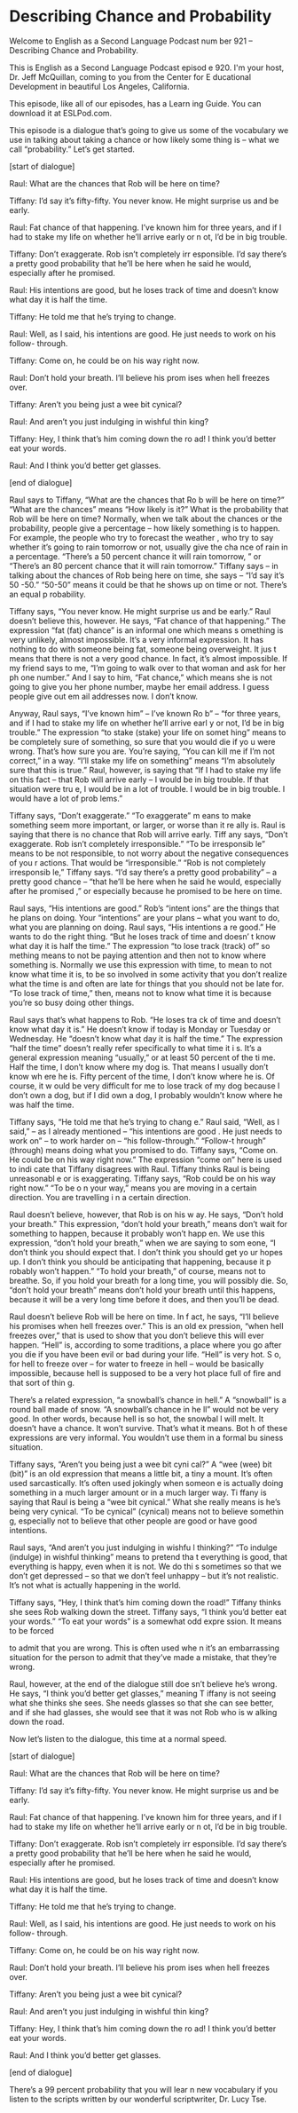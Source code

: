 # Describing Chance and Probability

Welcome to English as a Second Language Podcast num ber 921 – Describing Chance and Probability.

This is English as a Second Language Podcast episod e 920. I'm your host, Dr. Jeff McQuillan, coming to you from the Center for E ducational Development in beautiful Los Angeles, California.

This episode, like all of our episodes, has a Learn ing Guide. You can download it at ESLPod.com.

This episode is a dialogue that’s going to give us some of the vocabulary we use in talking about taking a chance or how likely some thing is – what we call “probability.” Let’s get started.

[start of dialogue]

Raul: What are the chances that Rob will be here on  time?

Tiffany: I’d say it’s fifty-fifty. You never know. He might surprise us and be early.

Raul: Fat chance of that happening. I’ve known him for three years, and if I had to stake my life on whether he’ll arrive early or n ot, I’d be in big trouble.

Tiffany: Don’t exaggerate. Rob isn’t completely irr esponsible. I’d say there’s a pretty good probability that he’ll be here when he said he would, especially after he promised.

Raul: His intentions are good, but he loses track of time and doesn’t know what day it is half the time.

Tiffany: He told me that he’s trying to change.

Raul: Well, as I said, his intentions are good. He just needs to work on his follow- through.

Tiffany: Come on, he could be on his way right now.

Raul: Don’t hold your breath. I’ll believe his prom ises when hell freezes over.

Tiffany: Aren’t you being just a wee bit cynical?

 Raul: And aren’t you just indulging in wishful thin king?

Tiffany: Hey, I think that’s him coming down the ro ad! I think you’d better eat your words.

Raul: And I think you’d better get glasses.

[end of dialogue]

Raul says to Tiffany, “What are the chances that Ro b will be here on time?” “What are the chances” means “How likely is it?” What is the probability that Rob will be here on time? Normally, when we talk about the chances or the probability, people give a percentage – how likely something is to happen. For example, the people who try to forecast the weather , who try to say whether it’s going to rain tomorrow or not, usually give the cha nce of rain in a percentage. “There’s a 50 percent chance it will rain tomorrow, ” or “There’s an 80 percent chance that it will rain tomorrow.” Tiffany says – in talking about the chances of Rob being here on time, she says – “I’d say it’s 50 -50.” “50-50” means it could be that he shows up on time or not. There’s an equal p robability.

Tiffany says, “You never know. He might surprise us  and be early.” Raul doesn’t believe this, however. He says, “Fat chance of that  happening.” The expression “fat (fat) chance” is an informal one which means s omething is very unlikely, almost impossible. It’s a very informal expression.  It has nothing to do with someone being fat, someone being overweight. It jus t means that there is not a very good chance. In fact, it’s almost impossible. If my friend says to me, “I’m going to walk over to that woman and ask for her ph one number.” And I say to him, “Fat chance,” which means she is not going to give you her phone number, maybe her email address. I guess people give out em ail addresses now. I don’t know.

Anyway, Raul says, “I’ve known him” – I’ve known Ro b” – “for three years, and if I had to stake my life on whether he’ll arrive earl y or not, I’d be in big trouble.” The expression “to stake (stake) your life on somet hing” means to be completely sure of something, so sure that you would die if yo u were wrong. That’s how sure you are. You’re saying, “You can kill me if I’m not  correct,” in a way. “I’ll stake my life on something” means “I’m absolutely sure that this is true.” Raul, however, is saying that “If I had to stake my life on this fact  – that Rob will arrive early – I would be in big trouble. If that situation were tru e, I would be in a lot of trouble. I would be in big trouble. I would have a lot of prob lems.”

 Tiffany says, “Don’t exaggerate.” “To exaggerate” m eans to make something seem more important, or larger, or worse than it re ally is. Raul is saying that there is no chance that Rob will arrive early. Tiff any says, “Don’t exaggerate. Rob isn’t completely irresponsible.” “To be irresponsib le” means to be not responsible, to not worry about the negative consequences of you r actions. That would be “irresponsible.” “Rob is not completely irresponsib le,” Tiffany says. “I’d say there’s a pretty good probability” – a pretty good chance – “that he’ll be here when he said he would, especially after he promised ,” or especially because he promised to be here on time.

Raul says, “His intentions are good.” Rob’s “intent ions” are the things that he plans on doing. Your “intentions” are your plans – what you want to do, what you are planning on doing. Raul says, “His intentions a re good.” He wants to do the right thing. “But he loses track of time and doesn’ t know what day it is half the time.” The expression “to lose track (track) of” so mething means to not be paying attention and then not to know where something is. Normally we use this expression with time, to mean to not know what time  it is, to be so involved in some activity that you don’t realize what the time is and often are late for things that you should not be late for. “To lose track of time,” then, means not to know what time it is because you’re so busy doing other things.

Raul says that’s what happens to Rob. “He loses tra ck of time and doesn’t know what day it is.” He doesn’t know if today is Monday  or Tuesday or Wednesday. He “doesn’t know what day it is half the time.” The  expression “half the time” doesn’t really refer specifically to what time it i s. It’s a general expression meaning “usually,” or at least 50 percent of the ti me. Half the time, I don’t know where my dog is. That means I usually don’t know wh ere he is. Fifty percent of the time, I don’t know where he is. Of course, it w ould be very difficult for me to lose track of my dog because I don’t own a dog, but  if I did own a dog, I probably wouldn’t know where he was half the time.

Tiffany says, “He told me that he’s trying to chang e.” Raul said, “Well, as I said,” – as I already mentioned – “his intentions are good . He just needs to work on” – to work harder on – “his follow-through.” “Follow-t hrough” (through) means doing what you promised to do. Tiffany says, “Come on. He  could be on his way right now.” The expression “come on” here is used to indi cate that Tiffany disagrees with Raul. Tiffany thinks Raul is being unreasonabl e or is exaggerating. Tiffany says, “Rob could be on his way right now.” “To be o n your way,” means you are moving in a certain direction. You are travelling i n a certain direction.

Raul doesn’t believe, however, that Rob is on his w ay. He says, “Don’t hold your breath.” This expression, “don’t hold your breath,”  means don’t wait for something to happen, because it probably won’t happ en. We use this expression, “don’t hold your breath,” when we are saying to som eone, “I don’t think you should expect that. I don’t think you should get yo ur hopes up. I don’t think you should be anticipating that happening, because it p robably won’t happen.” “To hold your breath,” of course, means not to breathe.  So, if you hold your breath for a long time, you will possibly die. So, “don’t hold  your breath” means don’t hold your breath until this happens, because it will be a very long time before it does, and then you’ll be dead.

Raul doesn’t believe Rob will be here on time. In f act, he says, “I’ll believe his promises when hell freezes over.” This is an old ex pression, “when hell freezes over,” that is used to show that you don’t believe this will ever happen. “Hell” is, according to some traditions, a place where you go after you die if you have been evil or bad during your life. “Hell” is very hot. S o, for hell to freeze over – for water to freeze in hell – would be basically impossible, because hell is supposed to be a very hot place full of fire and that sort of thin g.

There’s a related expression, “a snowball’s chance in hell.” A “snowball” is a round ball made of snow. “A snowball’s chance in he ll” would not be very good. In other words, because hell is so hot, the snowbal l will melt. It doesn’t have a chance. It won’t survive. That’s what it means. Bot h of these expressions are very informal. You wouldn’t use them in a formal bu siness situation.

Tiffany says, “Aren’t you being just a wee bit cyni cal?” A “wee (wee) bit (bit)” is an old expression that means a little bit, a tiny a mount. It’s often used sarcastically. It’s often used jokingly when someon e is actually doing something in a much larger amount or in a much larger way. Ti ffany is saying that Raul is being a “wee bit cynical.” What she really means is  he’s being very cynical. “To be cynical” (cynical) means not to believe somethin g, especially not to believe that other people are good or have good intentions.

Raul says, “And aren’t you just indulging in wishfu l thinking?” “To indulge (indulge) in wishful thinking” means to pretend tha t everything is good, that everything is happy, even when it is not. We do thi s sometimes so that we don’t get depressed – so that we don’t feel unhappy – but  it’s not realistic. It’s not what is actually happening in the world.

Tiffany says, “Hey, I think that’s him coming down the road!” Tiffany thinks she sees Rob walking down the street. Tiffany says, “I think you’d better eat your words.” “To eat your words” is a somewhat odd expre ssion. It means to be forced

to admit that you are wrong. This is often used whe n it’s an embarrassing situation for the person to admit that they’ve made  a mistake, that they’re wrong.

Raul, however, at the end of the dialogue still doe sn’t believe he’s wrong. He says, “I think you’d better get glasses,” meaning T iffany is not seeing what she thinks she sees. She needs glasses so that she can see better, and if she had glasses, she would see that it was not Rob who is w alking down the road.

Now let’s listen to the dialogue, this time at a normal speed.

[start of dialogue]

Raul: What are the chances that Rob will be here on  time?

Tiffany: I’d say it’s fifty-fifty. You never know. He might surprise us and be early.

Raul: Fat chance of that happening. I’ve known him for three years, and if I had to stake my life on whether he’ll arrive early or n ot, I’d be in big trouble.

Tiffany: Don’t exaggerate. Rob isn’t completely irr esponsible. I’d say there’s a pretty good probability that he’ll be here when he said he would, especially after he promised.

Raul: His intentions are good, but he loses track of time and doesn’t know what day it is half the time.

Tiffany: He told me that he’s trying to change.

Raul: Well, as I said, his intentions are good. He just needs to work on his follow- through.

Tiffany: Come on, he could be on his way right now.

Raul: Don’t hold your breath. I’ll believe his prom ises when hell freezes over.

Tiffany: Aren’t you being just a wee bit cynical?

Raul: And aren’t you just indulging in wishful thin king?

Tiffany: Hey, I think that’s him coming down the ro ad! I think you’d better eat your words.

 Raul: And I think you’d better get glasses.

[end of dialogue]

There’s a 99 percent probability that you will lear n new vocabulary if you listen to the scripts written by our wonderful scriptwriter, Dr. Lucy Tse.

